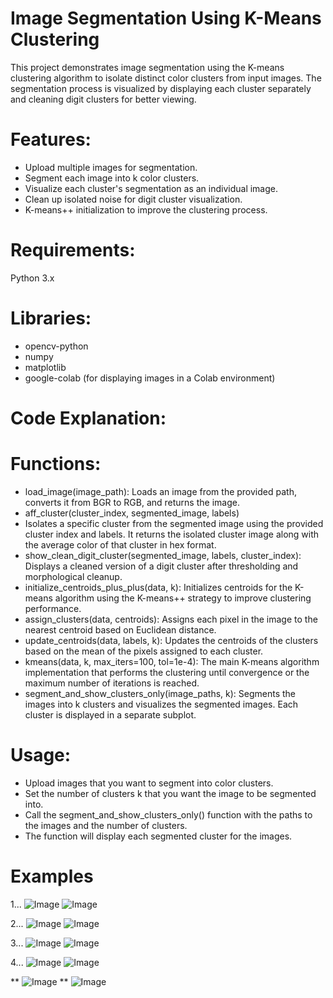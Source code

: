 # Image Segmentation Using K-Means Clustering
This project demonstrates image segmentation using the K-means clustering algorithm to isolate distinct color clusters from input images. The segmentation process is visualized by displaying each cluster separately and cleaning digit clusters for better viewing.

# Features:
- Upload multiple images for segmentation.
- Segment each image into k color clusters.
- Visualize each cluster's segmentation as an individual image.
- Clean up isolated noise for digit cluster visualization.
- K-means++ initialization to improve the clustering process.

# Requirements:
Python 3.x

# Libraries:
- opencv-python
- numpy
- matplotlib
- google-colab (for displaying images in a Colab environment)

# Code Explanation:
# Functions:
- load_image(image_path): Loads an image from the provided path, converts it from BGR to RGB, and returns the image.
- aff_cluster(cluster_index, segmented_image, labels)
- Isolates a specific cluster from the segmented image using the provided cluster index and labels. It returns the isolated cluster image along with the average color of that cluster in hex format.
- show_clean_digit_cluster(segmented_image, labels, cluster_index): Displays a cleaned version of a digit cluster after thresholding and morphological cleanup.
- initialize_centroids_plus_plus(data, k): Initializes centroids for the K-means algorithm using the K-means++ strategy to improve clustering performance.
- assign_clusters(data, centroids): Assigns each pixel in the image to the nearest centroid based on Euclidean distance.
- update_centroids(data, labels, k): Updates the centroids of the clusters based on the mean of the pixels assigned to each cluster.
- kmeans(data, k, max_iters=100, tol=1e-4): The main K-means algorithm implementation that performs the clustering until convergence or the maximum number of iterations is reached.
- segment_and_show_clusters_only(image_paths, k): Segments the images into k clusters and visualizes the segmented images. Each cluster is displayed in a separate subplot.

# Usage:
- Upload images that you want to segment into color clusters.
- Set the number of clusters k that you want the image to be segmented into.
- Call the segment_and_show_clusters_only() function with the paths to the images and the number of clusters.
- The function will display each segmented cluster for the images.

# Examples 
1... ![Image](https://github.com/user-attachments/assets/a5a9ae6e-4dc0-499a-bac9-166bda70686a)
![Image](https://github.com/user-attachments/assets/c941cd16-bb1c-4d89-b02d-93a848993283)

2... ![Image](https://github.com/user-attachments/assets/0ce5f843-f721-410f-a77b-54d22150c174)
![Image](https://github.com/user-attachments/assets/f28ef3f0-88d9-479c-a9b4-48f8acd7bfd9)

3... ![Image](https://github.com/user-attachments/assets/f76d106a-75d8-4a0a-a0b5-634c2756d8d4)
![Image](https://github.com/user-attachments/assets/35f8211f-dfe4-4de4-9445-3d4412278a5c)

4... ![Image](https://github.com/user-attachments/assets/648c45b9-76fd-4269-b08e-37dd8a2c1c92)
![Image](https://github.com/user-attachments/assets/3fb0868b-b667-408c-86d8-ac1b20c98a14)


** ![Image](https://github.com/user-attachments/assets/0aa425b7-f18f-4ad2-abc5-cb18cf02a4bf)
** ![Image](https://github.com/user-attachments/assets/5f8b3728-b561-4255-87d7-cf6bcd06009c)

